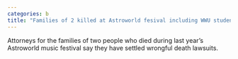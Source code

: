 ```yaml
---
categories: b
title: "Families of 2 killed at Astroworld fesival including WWU student settle lawsuits"
---
```

Attorneys for the families of two people who died during last year’s Astroworld music festival say they have settled wrongful death lawsuits.